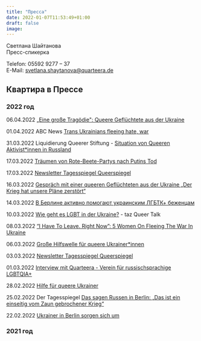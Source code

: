 ```yaml
---
title: "Пресса"
date: 2022-01-07T11:53:49+01:00
draft: false
image:
---
```


Светлана Шайтанова\
Пресс-спикерка

Telefon: 05592 9277 – 37\
E-Mail:  [svetlana.shaytanova@quarteera.de](mailto:svetlana.shaytanova@quarteera.de)


## Квартира в Прессе
### 2022 год
06.04.2022	[„Eine große Tragödie": Queere Geflüchtete aus der Ukraine](https://www.siegessaeule.de/magazin/eine-gro%C3%9Fe-trag%C3%B6die-queere-gefl%C3%BCchtete-aus-der-ukraine/?fbclid=IwAR2k24dHDjTLfJgtntcKkeQPrvswg8XrvLZYCChMgMfQ7bmswp6RezT-weI)

01.04.2022 ABC News [Trans Ukrainians fleeing hate, war](https://www.youtube.com/watch?v=VxSVu5MFpO4)

31.03.2022 Liquidierung Queerer Stiftung - [Situation von Queeren Aktivist*innen in Russland](https://www.freie-radios.net/114807)

17.03.2022 [Träumen von Rote-Beete-Partys nach Putins Tod](https://www.queer.de/detail.php?article_id=41463)

17.03.2022	[Newsletter Tagesspiegel Queerspiegel](https://nl.tagesspiegel.de/form.action?agnCTOKEN=9mxNq9NCGTnmiE3GNqudPRTWQdUGhewx&agnFN=fullview&agnUID=D.B.DJd9.CkwI.CCJrY.A.09G16_qw4lpNG4dTzftTwpwoKbACSGepEGaCRkMuqiiS_1QWHknozDbXNuJDiB_jPefIWiKfjUTLKZYmI0eg0Q&utm_source=queerspiegel)

16.03.2022	[Gespräch mit einer queeren Geflüchteten aus der Ukraine „Der Krieg hat unsere Pläne zerstört“](https://m.tagesspiegel.de/gesellschaft/queerspiegel/gespraech-mit-einer-queeren-gefluechteten-aus-der-ukraine-der-krieg-hat-unsere-plaene-zerstoert/28169594.html)

14.03.2022	[В Берлине активно помогают украинским ЛГБТК+ беженцам](https://www1.wdr.de/radio/cosmo/programm/sendungen/radio-po-russki/portrait/quarteera-100.html)

10.03.2022	[Wie geht es LGBT in der Ukraine?](https://youtu.be/aiHyWG5SyCo) - taz Queer Talk

08.03.2022	[“I Have To Leave. Right Now”: 5 Women On Fleeing The War In Ukraine](https://www.refinery29.com/en-gb/2022/03/10891565/young-women-fleeing-ukraine)

06.03.2022	[Große Hilfswelle für queere Ukrainer*innen](https://www.queer.de/detail.php?article_id=41363)

03.03.2022	[Newsletter Tagesspiegel Queerspiegel](https://nl.tagesspiegel.de/form.action?agnCTOKEN=9mxNq9NCGTnmiE3GNqudPRTWQdUGhewx&agnFN=fullview&agnUID=D.B.DIr-.CkwI.CB3xj.A.IQS48ZSC_qG2A02E6BI8mQBvSdpcObGeRb_KHNpgd4a5Vuk2Qkkb2j1ef_sWuJPs1JzMKytyN822ijlO3nE1Qw&utm_source=queerspiegel)

01.03.2022  [Interview mit Quarteera - Verein für russischsprachige LGBTQIA+](https://rdl.de/beitrag/unterst-tzung-f-r-queere-menschen-aus-der-ukraine)

28.02.2022	[Hilfe für queere Ukrainer](https://www.faz.net/aktuell/gesellschaft/queere-ukrainer-haben-angst-vor-verfolgung-quarteera-will-helfen-17841049.html)

25.02.2022	Der Tagesspiegel [Das sagen Russen in Berlin: „Das ist ein einseitig vom Zaun gebrochener Krieg“](https://plus.tagesspiegel.de/berlin/das-sagen-russen-in-berlin-das-ist-ein-einseitig-vom-zaun-gebrochener-krieg-404707.html)

22.02.2022	[Ukrainer in Berlin sorgen sich um](https://www.morgenpost.de/berlin/article234641581/Ukrainer-in-Berlin-sorgen-sich-um-Verwandte-in-der-Heimat.html) 

### 2021 год
